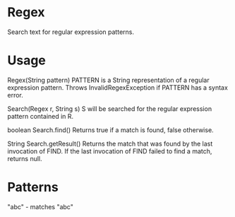 # Regex
Search text for regular expression patterns.

# Usage
Regex(String pattern)
PATTERN is a String representation of a regular expression pattern. Throws InvalidRegexException if
PATTERN has a syntax error.

Search(Regex r, String s)
S will be searched for the regular expression pattern contained in R.

boolean Search.find()
Returns true if a match is found, false otherwise.

String Search.getResult()
Returns the match that was found by the last invocation of FIND. If the last invocation of FIND failed
to find a match, returns null.

# Patterns
"abc" - matches "abc"

